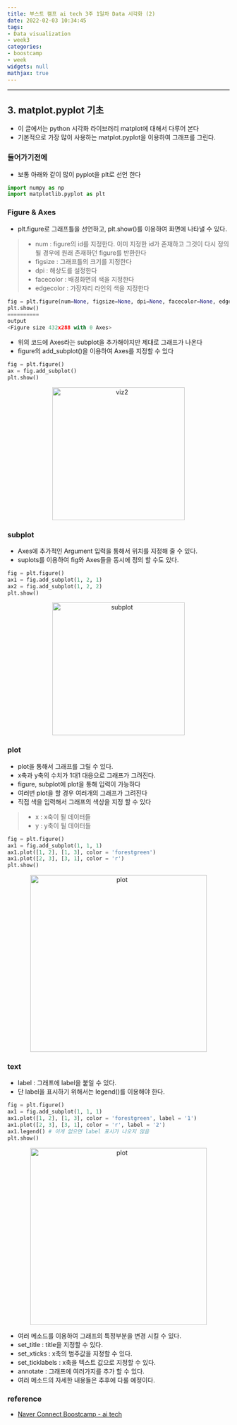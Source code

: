 ```yaml
---
title: 부스트 캠프 ai tech 3주 1일차 Data 시각화 (2)
date: 2022-02-03 10:34:45
tags:
- Data visualization
- week3
categories:
- boostcamp
- week
widgets: null
mathjax: true
---
```

***
## 3. matplot.pyplot 기초
* 이 글에서는 python 시각화 라이브러리 matplot에 대해서 다루어 본다
* 기본적으로 가장 많이 사용하는 matplot.pyplot을 이용하여 그래프를 그린다.  

### **들어가기전에**
   * 보통 아래와 같이 많이 pyplot을 plt로 선언 한다  

```python
import numpy as np
import matplotlib.pyplot as plt
```

### **Figure & Axes**
* plt.figure로 그래프틀을 선언하고, plt.show()를 이용하여 화면에 나타낼 수 있다.  

> * num : figure의 id를 지정한다. 이미 지정한 id가 존재하고 그것이 다시 정의될 경우에 원래 존재하던 figure를 반환한다
> * figsize : 그래프틀의 크기를 지정한다
> * dpi : 해상도를 설정한다
> * facecolor : 배경화면의 색을 지정한다
> * edgecolor : 가장자리 라인의 색을 지정한다  

```python
fig = plt.figure(num=None, figsize=None, dpi=None, facecolor=None, edgecolor=None)
plt.show()
==========
output
<Figure size 432x288 with 0 Axes>
```

* 위의 코드에 Axes라는 subplot을 추가해야지만 제대로 그래프가 나온다
* figure의 add_subplot()을 이용하여 Axes를 지정할 수 있다  

```python
fig = plt.figure()
ax = fig.add_subplot()
plt.show()
```

<center>

<img src="/img/viz2.PNG" alt="viz2" width="300px"/>

</center>

### **subplot**
* Axes에 추가적인 Argument 입력을 통해서 위치를 지정해 줄 수 있다.  
* suplots를 이용하여 fig와 Axes들을 동시에 정의 할 수도 있다.  

```python
fig = plt.figure()
ax1 = fig.add_subplot(1, 2, 1)
ax2 = fig.add_subplot(1, 2, 2)
plt.show()
```

<center>

<img src="/img/viz3.PNG" alt="subplot" width="300px"/>

</center>

### **plot**
* plot을 통해서 그래프를 그릴 수 있다.
* x축과 y축의 수치가 1대1 대응으로 그래프가 그려진다.
* figure, subplot에 plot을 통해 입력이 가능하다
* 여러번 plot을 할 경우 여러개의 그래프가 그려진다  
* 직접 색을 입력해서 그래프의 색상을 지정 할 수 있다

> * x : x축이 될 데이터들
> * y : y축이 될 데이터들

```python
fig = plt.figure()
ax1 = fig.add_subplot(1, 1, 1)
ax1.plot([1, 2], [1, 3], color = 'forestgreen')
ax1.plot([2, 3], [3, 1], color = 'r')
plt.show()
```

<center>

<img src="/img/viz4.PNG" alt="plot" width="400px"/>

</center>

### **text**
* label : 그래프에 label을 붙일 수 있다.
* 단 label을 표시하기 위해서는 legend()를 이용해야 한다.  

```python
fig = plt.figure()
ax1 = fig.add_subplot(1, 1, 1)
ax1.plot([1, 2], [1, 3], color = 'forestgreen', label = '1')
ax1.plot([2, 3], [3, 1], color = 'r', label = '2')
ax1.legend() # 이게 없으면 label 표시가 나오지 않음
plt.show()
```

<center>

<img src="/img/viz5.PNG" alt="plot" width="400px"/>

</center>

* 여러 메소드를 이용하여 그래프의 특정부분을 변경 시킬 수 있다.
* set_title : title을 지정할 수 있다.
* set_xticks : x축의 범주값을 지정할 수 있다.
* set_ticklabels : x축을 텍스트 값으로 지정할 수 있다.
* annotate : 그래프에 여러가지를 추가 할 수 있다.
* 여러 메소드의 자세한 내용들은 추후에 다룰 예정이다.

### reference
* [Naver Connect Boostcamp - ai tech](https://boostcamp.connect.or.kr/program_ai.html)